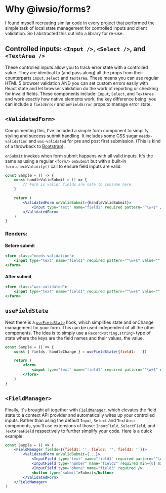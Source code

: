 # Why @iwsio/forms?

I found myself recreating similar code in every project that performed the simple task of local state management for controlled inputs and client validation. So I abstracted this out into a library for re-use.

## Controlled inputs: `<Input />`, `<Select />`, and `<TextArea />` 
These controlled inputs allow you to track error state with a controlled value. They are identical to (and pass along) all the props from their counterparts `input`, `select` and `textarea`. These means you can use regular HTML 5 browser validation AND you can set custom errors easily with React state and let browser validation do the work of reporting or checking for invalid fields. These components include: `Input`, `Select`, and `TextArea` and work exactly how native elements work, the key difference being: you can include a `fieldError` and `onFieldError` props to manage error state. 

## `<ValidatedForm>`
Complimenting this, I've included a simple form component to simplify styling and success submit handling. It includes some CSS sugar `needs-validation` and `was-validated` for pre and post first submission. (This is kind of a throwback to [Bootstrap](https://getbootstrap.com/docs/5.3/forms/validation/#custom-styles)).

`onSubmit` invokes when form submit happens with all valid inputs. It's the same as using a regular `<form/>` `onSubmit` but with a built-in `form.checkValidity()` call to ensure field inputs are valid.


<div class="not-prose">

```jsx
const Sample = () => {
	const handleValidSubmit = () => {
		// Form is valid; fields are safe to consume here.
	}

	return (
		<ValidatedForm onValidSubmit={handleValidSubmit}>
			<Input type="text" name="field1" required pattern="^\w+$" />
		</ValidatedForm>
	)
}
```

</div>

### Renders:

#### Before submit

<div class="not-prose">

```jsx
<form class="needs-validation">
	<input type="text" name="field1" required pattern="^\w+$" value="" />
</form>
```

</div>

#### After submit

<div class="not-prose">

```jsx
<form class="was-validated">
	<input type="text" name="field1" required pattern="^\w+$" value="" />
</form>
```

</div>

## `useFieldState`
Next there is a [`useFieldState`](/use-field-state) hook, which simplifies state and onChange management for your form. This can be used independent of all the other components. The idea is to simply use a `Record<string,string>` type of state where the keys are the field names and their values, the value.

<div class="not-prose">

```jsx
const Sample = () => {
	const { fields, handleChange } = useFieldState({field1: ''})

	return (
		<form>
			<input type="text" name="field1" required pattern="^\w+$" onChange={handleChange} value={fields.field1} />
		</form>
	)
}
```

</div>

## `<FieldManager>`
Finally, it's brought all together with [`FieldManager`](/field-manager), which elevates the field state to a context API provider and automatically wires up your controlled inputs. Rather than using the default `Input`, `Select` and `TextArea` components, you'll use extensions of those: `InputField`, `SelectField`, and `TextAreaField` respectively to further simplify your code. Here is a quick example:

<div class="not-prose">

```jsx
const Sample = () => (
	<FieldManager fields={{field1: '', field2: '', field3: ''}}>
		<ValidatedForm onValidSubmit={...}>
			<InputField type="text" name="field1" required pattern="^\w+$" />
			<InputField type="number" name="field2" required min={0} max={10} step={1} />
			<InputField type="phone" name="field3" required />
			<button type="submit">Submit</button>
		</ValidatedForm>
	</FieldManager>
)
```

</div>
